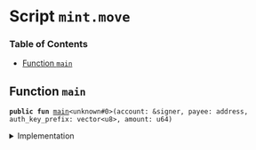 
<a name="SCRIPT"></a>

# Script `mint.move`

### Table of Contents

-  [Function `main`](#SCRIPT_main)



<a name="SCRIPT_main"></a>

## Function `main`



<pre><code><b>public</b> <b>fun</b> <a href="#SCRIPT_main">main</a>&lt;unknown#0&gt;(account: &signer, payee: address, auth_key_prefix: vector&lt;u8&gt;, amount: u64)
</code></pre>



<details>
<summary>Implementation</summary>


<pre><code><b>fun</b> <a href="#SCRIPT_main">main</a>&lt;Token&gt;(account: &signer, payee: address, auth_key_prefix: vector&lt;u8&gt;, amount: u64) {
  <b>if</b> (!<a href="../../modules/doc/LibraAccount.md#0x1_LibraAccount_exists_at">LibraAccount::exists_at</a>(payee)) {
      <a href="../../modules/doc/LibraAccount.md#0x1_LibraAccount_create_testnet_account">LibraAccount::create_testnet_account</a>&lt;Token&gt;(account, payee, auth_key_prefix)
  };
  <a href="../../modules/doc/LibraAccount.md#0x1_LibraAccount_mint_to_address">LibraAccount::mint_to_address</a>&lt;Token&gt;(account, payee, amount);
}
</code></pre>



</details>
